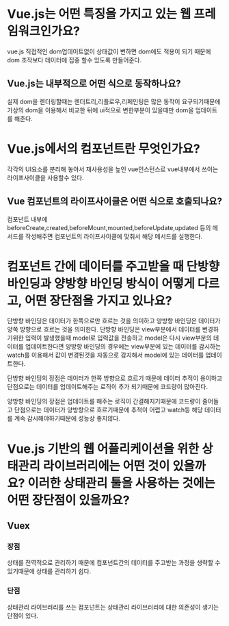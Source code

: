 # Vue.js는 어떤 특징을 가지고 있는 웹 프레임워크인가요?

vue.js 직접적인 dom업데이트없이 상태값이 변하면 dom에도 적용이 되기 때문에 dom 조작보다 데이터에 집중 할수 있도록 만들어준다.

## Vue.js는 내부적으로 어떤 식으로 동작하나요?

실제 dom을 렌더링할때는 렌더트리,리플로우,리페인팅은 많은 동작이 요구되기때문에 가상의 dom을 이용해서 비교한 뒤에 ui적으로 변한부분이 있을때만 dom을 업데이트를 해준다.

# Vue.js에서의 컴포넌트란 무엇인가요?

각각의 UI요소를 분리해 놓아서 재사용성을 높인 vue인스턴스로 vue내부에서 쓰이는 라이프사이클을 사용할수 있다.

## Vue 컴포넌트의 라이프사이클은 어떤 식으로 호출되나요?

컴포넌트 내부에 beforeCreate,created,beforeMount,mounted,beforeUpdate,updated 등의 메서드를 작성해주면 컴포넌트의 라이프사이클에 맞춰서 해당 메서드를 실행한다.

# 컴포넌트 간에 데이터를 주고받을 때 단방향 바인딩과 양방향 바인딩 방식이 어떻게 다르고, 어떤 장단점을 가지고 있나요?

단방향 바인딩은 데이터가 한쪽으로만 흐르는 것을 의미하고 양방향 바인딩은 데이터가 양쪽 방향으로 흐르는 것을 의미한다. 단방향 바인딩은 view부분에서 데이터를 변경하기위한 입력이 발생했을때 model로 입력값을 전송하고 model은 다시 view부분의 데이터를 업데이트한다면 양방향 바인딩의 경우에는 view부분에 있는 데이터를 감시하는 watch를 이용해서 값이 변경된것을 자동으로 감지해서 model에 있는 데이터를 업데이트한다.

단방향 바인딩의 장점은 데이터가 한쪽 방향으로 흐르기 때문에 데이터 추적이 용이하고 단점으로는 데이터를 업데이트해주는 로직이 추가 되기때문에 코드량이 많아진다.

양방향 바인딩의 장점은 업데이트를 해주는 로직이 간결해지기때문에 코드량이 줄어들고 단점으로는 데이터가 양방향으로 흐르기때문에 추적이 어렵고 watch등 해당 데이터를 계속 감시해야하기때문에 성능상 좋지않다.

# Vue.js 기반의 웹 어플리케이션을 위한 상태관리 라이브러리에는 어떤 것이 있을까요? 이러한 상태관리 툴을 사용하는 것에는 어떤 장단점이 있을까요?

## Vuex

### 장점
상태를 전역적으로 관리하기 때문에 컴포넌트간의 데이터를 주고받는 과정을 생략할 수 있기때문에 상태를 관리하기 쉽다.

### 단점
상태관리 라이브러리를 쓰는 컴포넌트는 상태관리 라이브러리에 대한 의존성이 생기는 단점이 있다.